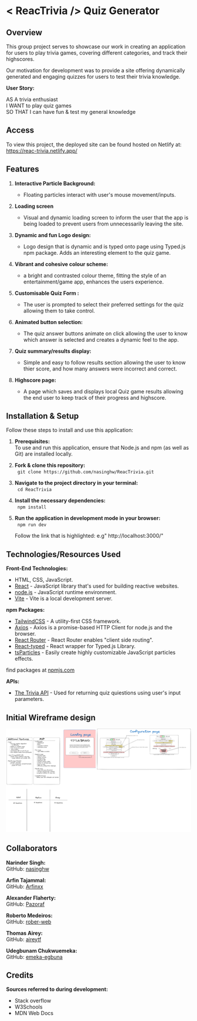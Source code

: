 # < ReacTrivia /> Quiz Generator

## Overview
This group project serves to showcase our work in creating an application for users to play trivia games, covering different categories, and track their highscores. 

Our motivation for development was to provide a site offering dynamically generated and engaging quizzes for users to test their trivia knowledge. 

**User Story:**

AS A trivia enthusiast\
I WANT to play quiz games\
SO THAT I can have fun & test my general knowledge


## Access

To view this project, the deployed site can be found hosted on Netlify at: https://reac-trivia.netlify.app/



## Features

1. **Interactive Particle Background:**
   - Floating particles interact with user's mouse movement/inputs.

2. **Loading screen**
   - Visual and dynamic loading screen to inform the user that the app is being loaded to prevent users from unnecessarily leaving the site.

3. **Dynamic and fun Logo design:**
   - Logo design that is dynamic and is typed onto page using Typed.js npm package. Adds an interesting element to the quiz game.

4. **Vibrant and cohesive colour scheme:**
   - a bright and contrasted colour theme, fitting the style of an entertainment/game app, enhances the users experience.

5. **Customisable Quiz Form :**
   - The user is prompted to select their preferred settings for the quiz allowing them to take control.

6. **Animated button selection:**
   - The quiz answer buttons animate on click allowing the user to know which answer is selected and creates a dynamic feel to the app.

7. **Quiz summary/results display:**
   - Simple and easy to follow results section allowing the user to know thier score, and how many answers were incorrect and correct.

8. **Highscore page:**
   - A page which saves and displays local Quiz game results allowing the end user to keep track of their progress and highscore.




## Installation & Setup

Follow these steps to install and use this application:

1. **Prerequisites:**\
   To use and run this application, ensure that Node.js and npm (as well as Git) are installed locally.
   
3. **Fork & clone this repository:**\
   ` git clone https://github.com/nasinghw/ReacTrivia.git`
   
4. **Navigate to the project directory in your terminal:**\
   ` cd ReacTrivia`

5. **Install the necessary dependencies:**\
   ` npm install`
   
6. **Run the application in development mode in your browser:**\
   ` npm run dev`
  
   Follow the link that is highlighted: e.g" http://localhost:3000/"

## Technologies/Resources Used

**Front-End Technologies:**

- HTML, CSS, JavaScript.
- [React](https://react.dev/) - JavaScript library that's used for building reactive websites.
- [node.js](https://nodejs.org/en) - JavaScript runtime environment.
- [Vite](https://vitejs.dev/) - Vite is a local development server.

**npm Packages:**

- [TailwindCSS](https://tailwindcss.com/) - A utility-first CSS framework.
- [Axios](https://axios-http.com/docs/intro) - Axios is a promise-based HTTP Client for node.js and the browser.
- [React Router](https://reactrouter.com/en/main) - React Router enables "client side routing".
- [React-typed](https://www.npmjs.com/package/react-typed) - React wrapper for Typed.js Library.
- [tsParticles](https://www.npmjs.com/package/tsparticles) - Easily create highly customizable JavaScript particles effects.

find packages at [npmjs.com](https://www.npmjs.com/)

**APIs:**

- [The Trivia API](https://the-trivia-api.com/) - Used for returning quiz quiestions using user's input parameters.



## Initial Wireframe design
![Wireframe](./public/Wireframe.png)

## Collaborators
**Narinder Singh:**
<br/> GitHub: [nasinghw](https://github.com/nasinghw/)
<br/>

**Arfin Tajammal:**
<br/> GitHub: [Arfinxx](https://github.com/Arfinxx/)
<br/>

**Alexander Flaherty:**
<br/> GitHub: [Pazoraf](https://github.com/Pazoraf/)
<br/>

**Roberto Medeiros:**
<br/> GitHub: [rober-web](https://github.com/rober-web/)
<br/>

**Thomas Airey:**
<br/> GitHub: [aireytf](https://github.com/aireytf/)
<br/>

**Udegbunam Chukwuemeka:**
<br/> GitHub: [emeka-egbuna](https://github.com/emeka-egbuna)
<br/>

## Credits 

**Sources referred to during development:**
 - Stack overflow
 - W3Schools
 - MDN Web Docs

